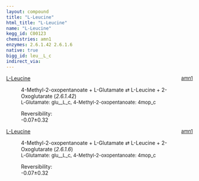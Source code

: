 ```yaml
---
layout: compound
title: "L-Leucine"
html_title: "L-Leucine"
name: "L-Leucine"
kegg_id: C00123
chemistries: amn1
enzymes: 2.6.1.42 2.6.1.6
native: true
bigg_id: leu__L_c
indirect_via:
---
```

<dl><dt class='rs-product'><a href='{{ site.url }}{{ site.baseurl }}/compounds/C00123' class='link-dark' data-bs-toggle='tooltip' data-bs-html='true' data-bs-title='KEGG: C00123'>L-Leucine</a><span style='float: right; max-width: 40%'><a href='{{ site.url }}{{ site.baseurl }}/chemistries/amn1' class='link-dark opacity-50' style='font-size: small; word-wrap: anywhere;'>amn1</a></span></dt><dd><p>4-Methyl-2-oxopentanoate + L-Glutamate &#8644; L-Leucine + 2-Oxoglutarate (<i>2.6.1.42</i>)<br /><span style='font-size: small;'><span data-bs-toggle='tooltip' data-bs-html='true' data-bs-title='KEGG: C00025'>L-Glutamate</span>: glu__L_c, <span data-bs-toggle='tooltip' data-bs-html='true' data-bs-title='KEGG: C00233'>4-Methyl-2-oxopentanoate</span>: 4mop_c</span><br /><div class="reversibility_info">Reversibility: <div class="progress" style="flex-direction: row-reverse;"><div class="progress-bar bg-success" role="progressbar" style="width: 0.65%" aria-valuenow="-0.0652194741837424" aria-valuemin="0" aria-valuemax="10"></div><div class="progress-bar bg-warning" role="progressbar" style="width: 3.18%" aria-valuenow="-0.0652194741837424" aria-valuemin="0" aria-valuemax="10"></div></div><span>-0.07&plusmn;0.32</span><div class="progress"><div class="progress-bar bg-danger" role="progressbar" style="width: 0%" aria-valuenow="-0.0652194741837424" aria-valuemin="0" aria-valuemax="10"></div></div></div></p><dl></dl></dd></dl><dl><dt class='rs-product'><a href='{{ site.url }}{{ site.baseurl }}/compounds/C00123' class='link-dark' data-bs-toggle='tooltip' data-bs-html='true' data-bs-title='KEGG: C00123'>L-Leucine</a><span style='float: right; max-width: 40%'><a href='{{ site.url }}{{ site.baseurl }}/chemistries/amn1' class='link-dark opacity-50' style='font-size: small; word-wrap: anywhere;'>amn1</a></span></dt><dd><p>4-Methyl-2-oxopentanoate + L-Glutamate &#8644; L-Leucine + 2-Oxoglutarate (<i>2.6.1.6</i>)<br /><span style='font-size: small;'><span data-bs-toggle='tooltip' data-bs-html='true' data-bs-title='KEGG: C00025'>L-Glutamate</span>: glu__L_c, <span data-bs-toggle='tooltip' data-bs-html='true' data-bs-title='KEGG: C00233'>4-Methyl-2-oxopentanoate</span>: 4mop_c</span><br /><div class="reversibility_info">Reversibility: <div class="progress" style="flex-direction: row-reverse;"><div class="progress-bar bg-success" role="progressbar" style="width: 0.65%" aria-valuenow="-0.0652194741837424" aria-valuemin="0" aria-valuemax="10"></div><div class="progress-bar bg-warning" role="progressbar" style="width: 3.18%" aria-valuenow="-0.0652194741837424" aria-valuemin="0" aria-valuemax="10"></div></div><span>-0.07&plusmn;0.32</span><div class="progress"><div class="progress-bar bg-danger" role="progressbar" style="width: 0%" aria-valuenow="-0.0652194741837424" aria-valuemin="0" aria-valuemax="10"></div></div></div></p><dl></dl></dd></dl>